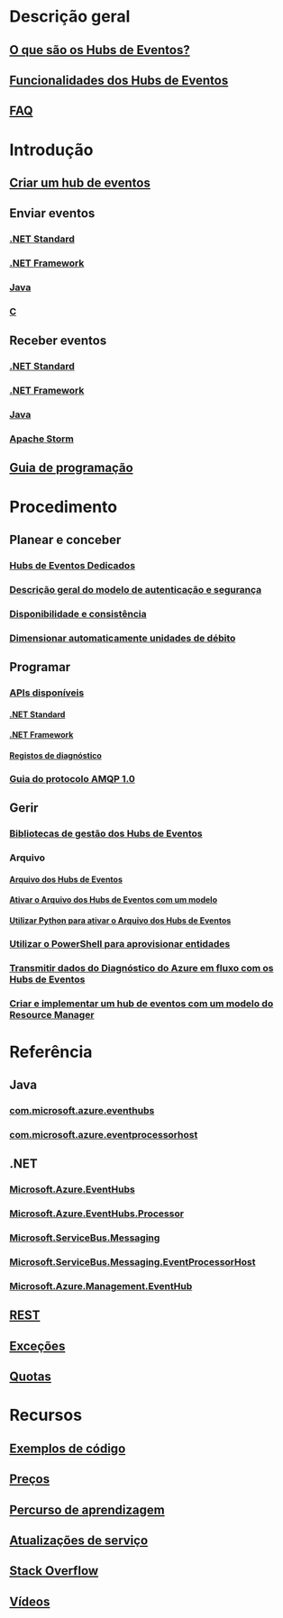 # Descrição geral
## [O que são os Hubs de Eventos?](event-hubs-what-is-event-hubs.md)
## [Funcionalidades dos Hubs de Eventos](event-hubs-features.md)
## [FAQ](event-hubs-faq.md)

# Introdução
## [Criar um hub de eventos](event-hubs-create.md)
## Enviar eventos
### [.NET Standard](event-hubs-dotnet-standard-getstarted-send.md)
### [.NET Framework](event-hubs-dotnet-framework-getstarted-send.md)
### [Java](event-hubs-java-get-started-send.md)
### [C](event-hubs-c-getstarted-send.md)
## Receber eventos
### [.NET Standard](event-hubs-dotnet-standard-getstarted-receive-eph.md)
### [.NET Framework](event-hubs-dotnet-framework-getstarted-receive-eph.md)
### [Java](event-hubs-java-get-started-receive-eph.md)
### [Apache Storm](event-hubs-storm-getstarted-receive.md)
## [Guia de programação](event-hubs-programming-guide.md)

# Procedimento
## Planear e conceber
### [Hubs de Eventos Dedicados](event-hubs-dedicated-overview.md)
### [Descrição geral do modelo de autenticação e segurança](event-hubs-authentication-and-security-model-overview.md)
### [Disponibilidade e consistência](event-hubs-availability-and-consistency.md)
### [Dimensionar automaticamente unidades de débito](event-hubs-auto-inflate.md)
## Programar
### [APIs disponíveis](event-hubs-api-overview.md)
#### [.NET Standard](event-hubs-dotnet-standard-api-overview.md)
#### [.NET Framework](event-hubs-dotnet-framework-api-overview.md)
#### [Registos de diagnóstico](event-hubs-diagnostic-logs.md)
### [Guia do protocolo AMQP 1.0](../service-bus-messaging/service-bus-amqp-protocol-guide.md)
## Gerir
### [Bibliotecas de gestão dos Hubs de Eventos](event-hubs-management-libraries.md)
### Arquivo
#### [Arquivo dos Hubs de Eventos](event-hubs-archive-overview.md)
#### [Ativar o Arquivo dos Hubs de Eventos com um modelo](event-hubs-resource-manager-namespace-event-hub-enable-archive.md)
#### [Utilizar Python para ativar o Arquivo dos Hubs de Eventos](event-hubs-archive-python.md)
### [Utilizar o PowerShell para aprovisionar entidades](event-hubs-manage-with-ps.md) 
### [Transmitir dados do Diagnóstico do Azure em fluxo com os Hubs de Eventos](event-hubs-streaming-azure-diags-data.md)
### [Criar e implementar um hub de eventos com um modelo do Resource Manager](event-hubs-resource-manager-namespace-event-hub.md)

# Referência
## Java
### [com.microsoft.azure.eventhubs](/java/api/com.microsoft.azure.eventhubs)
### [com.microsoft.azure.eventprocessorhost](/java/api/com.microsoft.azure.eventprocessorhost)
## .NET
### [Microsoft.Azure.EventHubs](/dotnet/api/microsoft.azure.eventhubs)
### [Microsoft.Azure.EventHubs.Processor](/dotnet/api/microsoft.azure.eventhubs.processor)
### [Microsoft.ServiceBus.Messaging](/dotnet/api/microsoft.servicebus.messaging)
### [Microsoft.ServiceBus.Messaging.EventProcessorHost](/dotnet/api/microsoft.servicebus.messaging.eventprocessorhost)
### [Microsoft.Azure.Management.EventHub](/dotnet/api/microsoft.azure.management.eventhub)
## [REST](/rest/api/eventhub)
## [Exceções](event-hubs-messaging-exceptions.md)
## [Quotas](event-hubs-quotas.md)

# Recursos
## [Exemplos de código](event-hubs-samples.md)
## [Preços](https://azure.microsoft.com/pricing/details/event-hubs/)
## [Percurso de aprendizagem](https://azure.microsoft.com/documentation/learning-paths/event-hubs/)
## [Atualizações de serviço](https://azure.microsoft.com/updates/?product=event-hubs)
## [Stack Overflow](http://stackoverflow.com/questions/tagged/azure-eventhub)
## [Vídeos](https://azure.microsoft.com/documentation/videos/index/?services=event-hubs)

